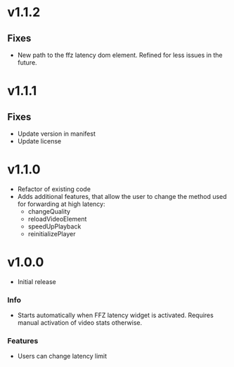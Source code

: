 # v1.1.2
## Fixes
- New path to the ffz latency dom element. Refined for less issues in the future.

# v1.1.1
## Fixes
- Update version in manifest
- Update license

# v1.1.0
- Refactor of existing code
- Adds additional features, that allow the user to change the method used for forwarding at high latency:
    - changeQuality
    - reloadVideoElement
    - speedUpPlayback
    - reinitializePlayer
# v1.0.0
- Initial release
### Info
- Starts automatically when FFZ latency widget is activated. Requires manual activation of video stats otherwise.
### Features
- Users can change latency limit
